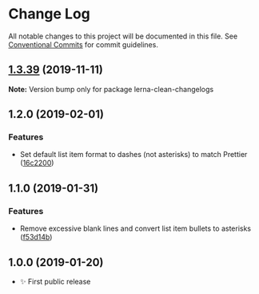 # Change Log

All notable changes to this project will be documented in this file.
See [Conventional Commits](https://conventionalcommits.org) for commit guidelines.

## [1.3.39](https://gitlab.com/codsen/codsen/compare/lerna-clean-changelogs@1.3.38...lerna-clean-changelogs@1.3.39) (2019-11-11)

**Note:** Version bump only for package lerna-clean-changelogs





## 1.2.0 (2019-02-01)

### Features

- Set default list item format to dashes (not asterisks) to match Prettier ([16c2200](https://gitlab.com/codsen/codsen/commit/16c2200))

## 1.1.0 (2019-01-31)

### Features

- Remove excessive blank lines and convert list item bullets to asterisks ([f53d14b](https://gitlab.com/codsen/codsen/commit/f53d14b))

## 1.0.0 (2019-01-20)

- ✨ First public release
